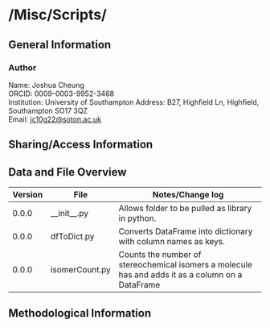 # /Misc/Scripts/

## General Information

### Author

Name: Joshua Cheung  
ORCID: 0009-0003-9952-3468  
Institution: University of Southampton
Address: B27, Highfield Ln, Highfield, Southampton SO17 3QZ  
Email: <jc10g22@soton.ac.uk>

## Sharing/Access Information

## Data and File Overview

| Version | File                  | Notes/Change log                                                                                  |
| ------- | --------------------- | ------------------------------------------------------------------------------------------------- |
| 0.0.0   | \_\_init\_\_.py       | Allows folder to be pulled as library in python.                                                  |
| 0.0.0   | dfToDict.py           | Converts DataFrame into dictionary with column names as keys.                                     |
| 0.0.0   | isomerCount.py        | Counts the number of stereochemical isomers a molecule has and adds it as a column on a DataFrame |

## Methodological Information
